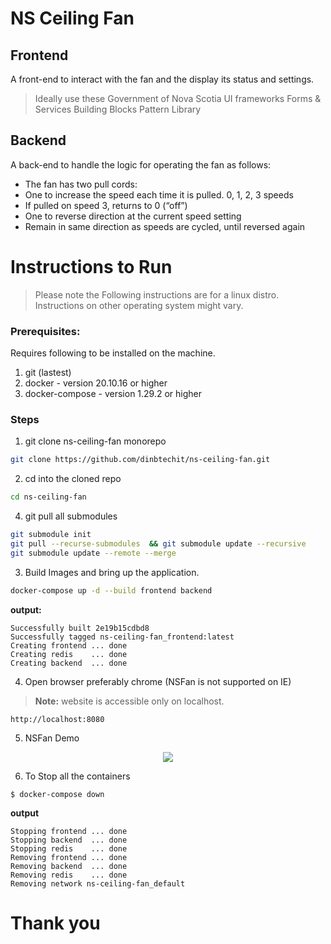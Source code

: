 # NS Ceiling Fan

## Frontend
A front-end to interact with the fan and the display its status and settings.
> Ideally use these Government of Nova Scotia UI frameworks
Forms & Services Building Blocks
Pattern Library

## Backend
A back-end to handle the logic for operating the fan as follows:
- The fan has two pull cords:
- One to increase the speed each time it is pulled.
0, 1, 2, 3 speeds
- If pulled on speed 3, returns to 0 (“off”)
- One to reverse direction at the current speed setting
- Remain in same direction as speeds are cycled, until reversed again


# Instructions to Run
> Please note the Following instructions are for a linux distro.
> Instructions on other operating system might vary.

### Prerequisites:

Requires following to be installed on the machine.
1. git (lastest)
2. docker - version 20.10.16 or higher
3. docker-compose - version 1.29.2 or higher

### Steps

1. git clone ns-ceiling-fan monorepo
```bash
git clone https://github.com/dinbtechit/ns-ceiling-fan.git
```
2. cd into the cloned repo
```bash
cd ns-ceiling-fan
```
4. git pull all submodules
```bash
git submodule init
git pull --recurse-submodules  && git submodule update --recursive
git submodule update --remote --merge
```
3. Build Images and bring up the application.
```bash
docker-compose up -d --build frontend backend
```
**output:**
```
Successfully built 2e19b15cdbd8
Successfully tagged ns-ceiling-fan_frontend:latest
Creating frontend ... done
Creating redis    ... done
Creating backend  ... done
```

4. Open browser preferably chrome (NSFan is not supported on IE)

> **Note:** website is accessible only on localhost.
```
http://localhost:8080
```

5. NSFan Demo

<p align="center">
 <img src="./readme/demo.gif"/>
</p>


6. To Stop all the containers
```
$ docker-compose down
```
**output**
```                          
Stopping frontend ... done
Stopping backend  ... done
Stopping redis    ... done
Removing frontend ... done
Removing backend  ... done
Removing redis    ... done
Removing network ns-ceiling-fan_default
```

# Thank you
